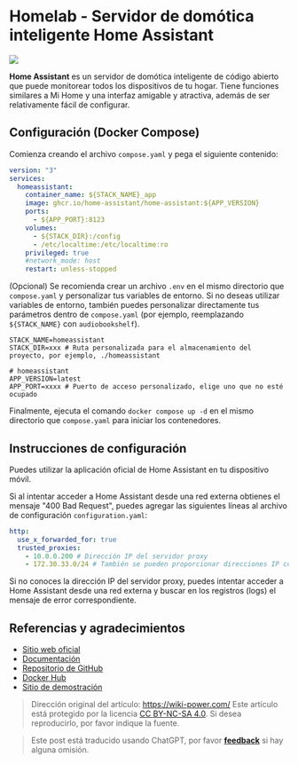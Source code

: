 # Homelab - Servidor de domótica inteligente Home Assistant

![](https://img.wiki-power.com/d/wiki-media/img/202306011647498.png)

**Home Assistant** es un servidor de domótica inteligente de código abierto que puede monitorear todos los dispositivos de tu hogar. Tiene funciones similares a Mi Home y una interfaz amigable y atractiva, además de ser relativamente fácil de configurar.

## Configuración (Docker Compose)

Comienza creando el archivo `compose.yaml` y pega el siguiente contenido:

```yaml title="compose.yaml"
version: "3"
services:
  homeassistant:
    container_name: ${STACK_NAME}_app
    image: ghcr.io/home-assistant/home-assistant:${APP_VERSION}
    ports:
      - ${APP_PORT}:8123
    volumes:
      - ${STACK_DIR}:/config
      - /etc/localtime:/etc/localtime:ro
    privileged: true
    #network_mode: host
    restart: unless-stopped
```

(Opcional) Se recomienda crear un archivo `.env` en el mismo directorio que `compose.yaml` y personalizar tus variables de entorno. Si no deseas utilizar variables de entorno, también puedes personalizar directamente tus parámetros dentro de `compose.yaml` (por ejemplo, reemplazando `${STACK_NAME}` con `audiobookshelf`).

```dotenv title=".env"
STACK_NAME=homeassistant
STACK_DIR=xxx # Ruta personalizada para el almacenamiento del proyecto, por ejemplo, ./homeassistant

# homeassistant
APP_VERSION=latest
APP_PORT=xxxx # Puerto de acceso personalizado, elige uno que no esté ocupado
```

Finalmente, ejecuta el comando `docker compose up -d` en el mismo directorio que `compose.yaml` para iniciar los contenedores.

## Instrucciones de configuración

Puedes utilizar la aplicación oficial de Home Assistant en tu dispositivo móvil.

Si al intentar acceder a Home Assistant desde una red externa obtienes el mensaje "400 Bad Request", puedes agregar las siguientes líneas al archivo de configuración `configuration.yaml`:

```yaml
http:
  use_x_forwarded_for: true
  trusted_proxies:
    - 10.0.0.200 # Dirección IP del servidor proxy
    - 172.30.33.0/24 # También se pueden proporcionar direcciones IP con máscara
```

Si no conoces la dirección IP del servidor proxy, puedes intentar acceder a Home Assistant desde una red externa y buscar en los registros (logs) el mensaje de error correspondiente.

## Referencias y agradecimientos

- [Sitio web oficial](https://www.home-assistant.io/)
- [Documentación](https://www.home-assistant.io/installation/generic-x86-64#docker-compose)
- [Repositorio de GitHub](https://github.com/home-assistant)
- [Docker Hub](https://hub.docker.com/r/homeassistant/home-assistant)
- [Sitio de demostración](https://demo.home-assistant.io/#/lovelace/0)

> Dirección original del artículo: <https://wiki-power.com/>
> Este artículo está protegido por la licencia [CC BY-NC-SA 4.0](https://creativecommons.org/licenses/by/4.0/deed.zh). Si desea reproducirlo, por favor indique la fuente.

> Este post está traducido usando ChatGPT, por favor [**feedback**](https://github.com/linyuxuanlin/Wiki_MkDocs/issues/new) si hay alguna omisión.